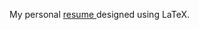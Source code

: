 My personal <a href="https://github.com/jack17davis/TeXume/blob/master/Resume.pdf"> resume </a> designed using LaTeX.
